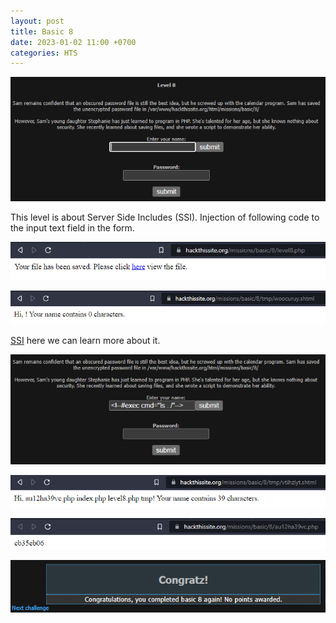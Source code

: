 ```yaml
---
layout: post
title: Basic 8
date: 2023-01-02 11:00 +0700
categories: HTS
---
```


![Basic1](/images/HTS/basic8/Captura.PNG)

This level is about Server Side Includes (SSI). Injection of following code to the input text field in the form.

![Basic2](/images/HTS/basic8/Captura2.PNG)

![Basic3](/images/HTS/basic8/Captura3.PNG)

[SSI] here we can learn more about it.

![Basic4](/images/HTS/basic8/Captura4.PNG)

![Basic5](/images/HTS/basic8/Captura5.PNG)

![Basic6](/images/HTS/basic8/Captura6.PNG)

![Basic7](/images/HTS/basic8/Captura7.PNG)


[SSI]:https://www.comparitech.com/blog/information-security/ssi-injection-attacks/
